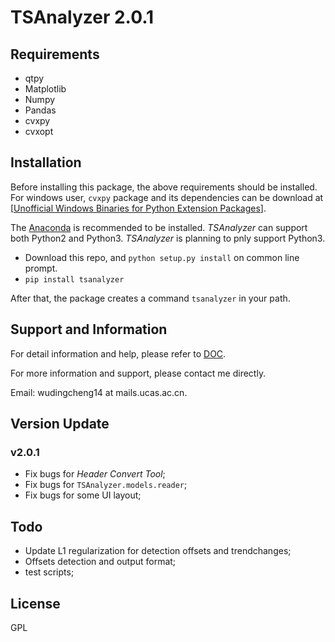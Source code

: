 # TSAnalyzer 2.0.1

## Requirements

- qtpy
- Matplotlib
- Numpy
- Pandas
- cvxpy
- cvxopt

## Installation

Before installing this package, the above requirements should be installed. For windows user, `cvxpy` package and its dependencies can be download at [[Unofficial Windows Binaries for Python Extension Packages](https://www.lfd.uci.edu/~gohlke/pythonlibs/)].

The [Anaconda](https://anaconda.org/) is recommended to be installed. *TSAnalyzer* can support both Python2 and Python3. *TSAnalyzer* is planning to pnly support Python3.

- Download this repo,  and `python setup.py install` on common line prompt.
- `pip install tsanalyzer`


After that, the package creates a command `tsanalyzer` in your path.

## Support and Information

For detail information and help, please refer to [DOC](doc/).

For more information and support, please contact me directly.

Email: wudingcheng14 at mails.ucas.ac.cn.

## Version Update

### v2.0.1

- Fix bugs for *Header Convert Tool*;
- Fix bugs for `TSAnalyzer.models.reader`;
- Fix bugs for some UI layout;

## Todo

- Update L1 regularization for detection offsets and trendchanges;
- Offsets detection and output format;
- test scripts;

## License

GPL